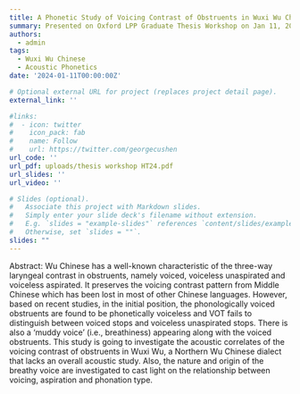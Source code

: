 ```yaml
---
title: A Phonetic Study of Voicing Contrast of Obstruents in Wuxi Wu Chinese
summary: Presented on Oxford LPP Graduate Thesis Workshop on Jan 11, 2024.
authors: 
  - admin
tags:
  - Wuxi Wu Chinese
  - Acoustic Phonetics
date: '2024-01-11T00:00:00Z'

# Optional external URL for project (replaces project detail page).
external_link: ''

#links:
#  - icon: twitter
#    icon_pack: fab
#    name: Follow
#    url: https://twitter.com/georgecushen
url_code: ''
url_pdf: uploads/thesis workshop HT24.pdf
url_slides: ''
url_video: ''

# Slides (optional).
#   Associate this project with Markdown slides.
#   Simply enter your slide deck's filename without extension.
#   E.g. `slides = "example-slides"` references `content/slides/example-slides.md`.
#   Otherwise, set `slides = ""`.
slides: "" 
---
```


Abstract: Wu Chinese has a well-known characteristic of the three-way laryngeal contrast in obstruents, namely voiced, voiceless unaspirated and voiceless aspirated. It preserves the voicing contrast pattern from Middle Chinese which has been lost in most of other Chinese languages. However, based on recent studies, in the initial position, the phonologically voiced obstruents are found to be phonetically voiceless and VOT fails to distinguish between voiced stops and voiceless unaspirated stops. There is also a ‘muddy voice’ (i.e., breathiness) appearing along with the voiced obstruents. This study is going to investigate the acoustic correlates of the voicing contrast of obstruents in Wuxi Wu, a Northern Wu Chinese dialect that lacks an overall acoustic study. Also, the nature and origin of the breathy voice are investigated to cast light on the relationship between voicing, aspiration and phonation type. 


